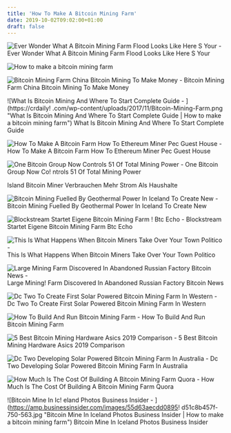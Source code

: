 ```yaml
---
title: 'How To Make A Bitcoin Mining Farm'
date: 2019-10-02T09:02:00+01:00
draft: false
---
```


![Ever Wonder What A Bitcoin Mining Farm Flood Looks Like Here S Your - ](https://i.redd.it/b4fff14erg711.jpg "Ever Wonder What A Bitcoin Mining Farm Flood Looks Like Here S Your | How to make a bitcoin mining farm") Ever Wonder What A Bitcoin Mining Farm Flood Looks Like Here S Your

![How to make a bitcoin mining farm](https://gcn.com/portals/~/media/GIG/EDIT_SHARED/Blockchain/bitcoinminingfarm.png "How to make a bitcoin mining farm") 

![Bitcoin Mining Farm China Bitcoin Mining To Make Money - ](http://infocoin.net/wp-content/uploads/2016/05/Mining-BTC-Guo2-1024x576.png "Bitcoin Mining Farm China Bitcoin Mining To Make Money | How to make a bitcoin mining farm") Bitcoin Mining Farm China Bitcoin Mining To Make Money

![What Is Bitcoin Mining And Where To Start Complete Guide - ](https://crdaily!   .com/wp-content/uploads/2017/11/Bitcoin-Mining-Farm.png "What Is Bitcoin Mining And Where To Start Complete Guide | How to make a bitcoin mining farm") What Is Bitcoin Mining And Where To Start Complete Guide

![How To Make A Bitcoin Farm How To Ethereum Miner Pec Guest House - ](http://i.imgur.com/gPdSKNL.jpg "How To Make A Bitcoin Farm How To Ethereum Miner Pec Guest House | How to make a bitcoin mining farm") How To Make A Bitcoin Farm How To Ethereum Miner Pec Guest House

![One Bitcoin Group Now Controls 51 Of Total Mining Power - ](https://www.extremetech.com/wp-content/uploads/2014/06/ASIC-Mining-640x353.jpg "One Bitcoin Group Now Controls 51 Of Total Mining Power | How to make a bitcoin mining farm") One Bitcoin Group Now Co! ntrols 51 Of Total Mining Power

Island Bitcoin Miner Verbrauchen Mehr Strom Als Haushalte

![Bitcoin Mining Fuelled By Geothermal Power In Iceland To Create New - ](http://www.thinkgeoenergy.com/wp-content/uploads/2018/02/Bitcoin_farm_Iceland.png "Bitcoin Mining Fuelled By Geothermal Power In Iceland To Create New | How to make a bitcoin mining farm") Bitcoin Mining Fuelled By Geothermal Power In Iceland To Create New

![Blockstream Startet Eigene Bitcoin Mining Farm !   Btc Echo - ](https://www.btc-echo.de/wp-content/uploads/2019/08/blockstream-shutterstock_1029814573-680x405.jpg "Blockstream Startet Eigene Bitcoin Mining Farm Btc Echo | How to make a bitcoin mining farm") Blockstream Startet Eigene Bitcoin Mining Farm Btc Echo

![This Is What Happens When Bitcoin Miners Take Over Your Town Politico - ](https://g8fip1kplyr33r3krz5b97d1-wpengine.netdna-ssl.com/wp-content/uploads/2018/03/GettyImages-832201542-1160x773.jpg "This Is What Happens When Bitcoin Miners Take Over Your Town Politico | How to make a bitcoin mining farm") This Is What Happens When Bitcoin Miners Take Over Your Town Politico

![Large Mining Farm Discovered In Abandoned Russian Factory Bitcoin News - ](https://news.bitcoin.com/wp-content/uploads/2018/03/shutterstock_555070771_1600-1520x1024.jpg "Large Mining Farm Discovered In Abandoned Russian Factory Bitcoin News | How to make a bitcoin mining farm") Large Mining! Farm Discovered In Abandoned Russian Factory Bitcoin News

![Dc Two To Create First Solar Powered Bitcoin Mining Farm In Western - ](https://born2invest.com/wp-content/uploads/2018/08/DC-Two-to-create-first-solar-powered-bitcoin-mining-farm-in-Western-Australia.jpg "Dc Two To Create First Solar Powered Bitcoin Mining Farm In Western | How to make a bitcoin mining farm") Dc Two To Create First Solar Powered Bitcoin Mining Farm In Western

![How To Build And Run Bitcoin Mining Farm - ](https://newline.tech/wp-content/uploads/2018/06/Illustration_for_nlt_blog_mining_bitcoins.jpg "How To Build And Run Bitcoin Mining Farm | How to make a bitcoin mining farm") How To Build And Run Bitcoin Mining Farm

![5 Best Bitcoin Mining Hardware Asics 2019 Comparison - ](https://www.buybitcoinworldwide.com/img/dragonmint/dragonmint.jpeg "5 Best Bit!   coin Mining Hardware Asics 2019 Comparison | How to make a bitcoin mining farm") 5 Best Bitcoin Mining Hardware Asics 2019 Comparison

![Dc Two Developing Solar Powered Bitcoin Mining Farm In Australia - ](https://blocktribune.com/wp-content/uploads/2018/08/mining-farm.jpeg "Dc Two Developing Solar Powered Bitcoin Mining Farm In Australia | How to make a bitcoin mining farm") Dc Two Developing Solar Powered Bitcoin Mining Farm In Australia

![How Much Is The Cost Of Building A Bitcoin Mining Farm Quora - ](https://qph.fs.quoracdn.net/main-qimg-69cf75a871570413a5329246f8890903.webp "How Much Is The Cost Of Building A Bitcoin Mining Farm Quora | How to make a bitcoin mining farm") How Much Is The Cost Of Building A Bitcoin Mining Farm Quora

![Bitcoin Mine In Ic!   eland Photos Business Insider - ](https://amp.businessinsider.com/images/55d63aecdd0895!   d51c8b457f-750-563.jpg "Bitcoin Mine In Iceland Photos Business Insider | How to make a bitcoin mining farm") Bitcoin Mine In Iceland Photos Business Insider
